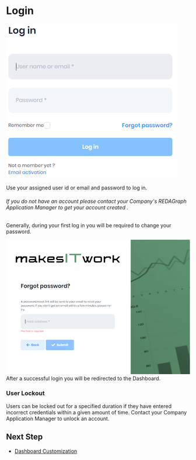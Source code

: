 # Login


![login.PNG](../../images/login.PNG)

Use your assigned user id or email and password to log in. 

###### If you do not have an account please contact your Company's REDAGraph Application Manager to get your account created .

Generally, during your first log in you will be required to change your password.

![](../../images/reda_web_passwrd_reset.PNG)
After a successful login you will be redirected to the Dashboard.


### User Lockout
 Users can be locked out for a specified duration if they have entered incorrect credentials within a given amount of time. Contact your Company Application Manager to unlock an account.

 ## Next Step

* [Dashboard Customization](../dashboard/customizing.md)

